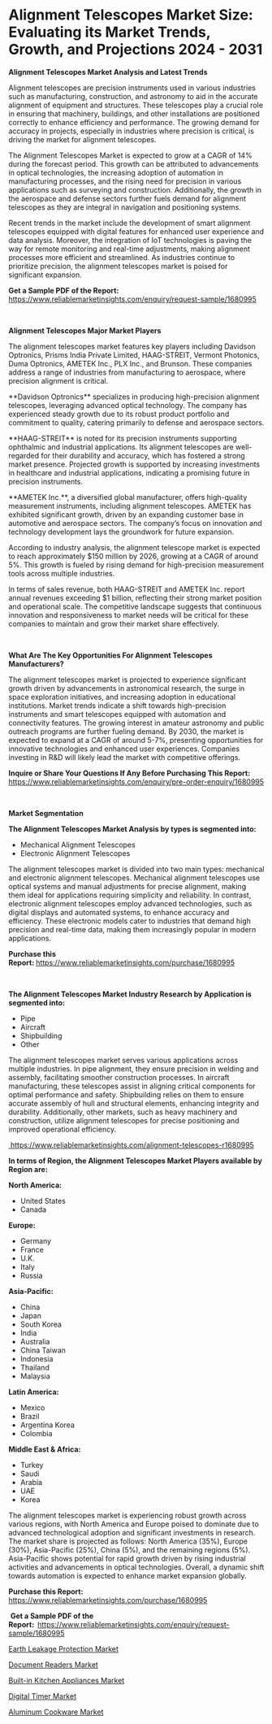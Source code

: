 <p><h1>Alignment Telescopes Market Size: Evaluating its Market Trends, Growth, and Projections 2024 - 2031</h1></p><p><strong>Alignment Telescopes Market Analysis and Latest Trends</strong></p>
<p><p>Alignment telescopes are precision instruments used in various industries such as manufacturing, construction, and astronomy to aid in the accurate alignment of equipment and structures. These telescopes play a crucial role in ensuring that machinery, buildings, and other installations are positioned correctly to enhance efficiency and performance. The growing demand for accuracy in projects, especially in industries where precision is critical, is driving the market for alignment telescopes.</p><p>The Alignment Telescopes Market is expected to grow at a CAGR of 14% during the forecast period. This growth can be attributed to advancements in optical technologies, the increasing adoption of automation in manufacturing processes, and the rising need for precision in various applications such as surveying and construction. Additionally, the growth in the aerospace and defense sectors further fuels demand for alignment telescopes as they are integral in navigation and positioning systems.</p><p>Recent trends in the market include the development of smart alignment telescopes equipped with digital features for enhanced user experience and data analysis. Moreover, the integration of IoT technologies is paving the way for remote monitoring and real-time adjustments, making alignment processes more efficient and streamlined. As industries continue to prioritize precision, the alignment telescopes market is poised for significant expansion.</p></p>
<p><strong>Get a Sample PDF of the Report:&nbsp;</strong> <a href="https://www.reliablemarketinsights.com/enquiry/request-sample/1680995?utm_campaign=1512&utm_medium=2&utm_source=Github&utm_content=ia&utm_term=16122024&utm_id=alignment-telescopes">https://www.reliablemarketinsights.com/enquiry/request-sample/1680995</a></p>
<p>&nbsp;</p>
<p><strong>Alignment Telescopes Major Market Players</strong></p>
<p><p>The alignment telescopes market features key players including Davidson Optronics, Prisms India Private Limited, HAAG-STREIT, Vermont Photonics, Duma Optronics, AMETEK Inc., PLX Inc., and Brunson. These companies address a range of industries from manufacturing to aerospace, where precision alignment is critical.</p><p>**Davidson Optronics** specializes in producing high-precision alignment telescopes, leveraging advanced optical technology. The company has experienced steady growth due to its robust product portfolio and commitment to quality, catering primarily to defense and aerospace sectors.</p><p>**HAAG-STREIT** is noted for its precision instruments supporting ophthalmic and industrial applications. Its alignment telescopes are well-regarded for their durability and accuracy, which has fostered a strong market presence. Projected growth is supported by increasing investments in healthcare and industrial applications, indicating a promising future in precision instruments.</p><p>**AMETEK Inc.**, a diversified global manufacturer, offers high-quality measurement instruments, including alignment telescopes. AMETEK has exhibited significant growth, driven by an expanding customer base in automotive and aerospace sectors. The company’s focus on innovation and technology development lays the groundwork for future expansion.</p><p>According to industry analysis, the alignment telescope market is expected to reach approximately $150 million by 2026, growing at a CAGR of around 5%. This growth is fueled by rising demand for high-precision measurement tools across multiple industries.</p><p>In terms of sales revenue, both HAAG-STREIT and AMETEK Inc. report annual revenues exceeding $1 billion, reflecting their strong market position and operational scale. The competitive landscape suggests that continuous innovation and responsiveness to market needs will be critical for these companies to maintain and grow their market share effectively.</p></p>
<p>&nbsp;</p>
<p><strong>What Are The Key Opportunities For Alignment Telescopes Manufacturers?</strong></p>
<p><p>The alignment telescopes market is projected to experience significant growth driven by advancements in astronomical research, the surge in space exploration initiatives, and increasing adoption in educational institutions. Market trends indicate a shift towards high-precision instruments and smart telescopes equipped with automation and connectivity features. The growing interest in amateur astronomy and public outreach programs are further fueling demand. By 2030, the market is expected to expand at a CAGR of around 5-7%, presenting opportunities for innovative technologies and enhanced user experiences. Companies investing in R&D will likely lead the market with competitive offerings.</p></p>
<p><strong>Inquire or Share Your Questions If Any Before Purchasing This Report:</strong> <a href="https://www.reliablemarketinsights.com/enquiry/pre-order-enquiry/1680995?utm_campaign=1512&utm_medium=2&utm_source=Github&utm_content=ia&utm_term=16122024&utm_id=alignment-telescopes">https://www.reliablemarketinsights.com/enquiry/pre-order-enquiry/1680995</a></p>
<p>&nbsp;</p>
<p><strong>Market Segmentation</strong></p>
<p><strong>The Alignment Telescopes Market Analysis by types is segmented into:</strong></p>
<p><ul><li>Mechanical Alignment Telescopes</li><li>Electronic Alignment Telescopes</li></ul></p>
<p><p>The alignment telescopes market is divided into two main types: mechanical and electronic alignment telescopes. Mechanical alignment telescopes use optical systems and manual adjustments for precise alignment, making them ideal for applications requiring simplicity and reliability. In contrast, electronic alignment telescopes employ advanced technologies, such as digital displays and automated systems, to enhance accuracy and efficiency. These electronic models cater to industries that demand high precision and real-time data, making them increasingly popular in modern applications.</p></p>
<p><strong>Purchase this Report:&nbsp;</strong><a href="https://www.reliablemarketinsights.com/purchase/1680995?utm_campaign=1512&utm_medium=2&utm_source=Github&utm_content=ia&utm_term=16122024&utm_id=alignment-telescopes">https://www.reliablemarketinsights.com/purchase/1680995</a></p>
<p>&nbsp;</p>
<p><strong>The Alignment Telescopes Market Industry Research by Application is segmented into:</strong></p>
<p><ul><li>Pipe</li><li>Aircraft</li><li>Shipbuilding</li><li>Other</li></ul></p>
<p><p>The alignment telescopes market serves various applications across multiple industries. In pipe alignment, they ensure precision in welding and assembly, facilitating smoother construction processes. In aircraft manufacturing, these telescopes assist in aligning critical components for optimal performance and safety. Shipbuilding relies on them to ensure accurate assembly of hull and structural elements, enhancing integrity and durability. Additionally, other markets, such as heavy machinery and construction, utilize alignment telescopes for precise positioning and improved operational efficiency.</p></p>
<p><a href="https://www.reliablemarketinsights.com/alignment-telescopes-r1680995?utm_campaign=1512&utm_medium=2&utm_source=Github&utm_content=ia&utm_term=16122024&utm_id=alignment-telescopes">&nbsp;https://www.reliablemarketinsights.com/alignment-telescopes-r1680995</a></p>
<p><strong>In terms of Region, the Alignment Telescopes Market Players available by Region are:</strong></p>
<p>
    <p> <strong> North America: </strong>
        <ul>
            <li>United States</li>
            <li>Canada</li>
        </ul>
        </p> 
    <p> <strong> Europe: </strong>
        <ul>
            <li>Germany</li>
            <li>France</li>
            <li>U.K.</li>
            <li>Italy</li>
            <li>Russia</li>
        </ul>
        </p> 
    <p> <strong> Asia-Pacific: </strong>
        <ul>
            <li>China</li>
            <li>Japan</li>
            <li>South Korea</li>
            <li>India</li>
            <li>Australia</li>
            <li>China Taiwan</li>
            <li>Indonesia</li>
            <li>Thailand</li>
            <li>Malaysia</li>
        </ul>
        </p> 
    <p> <strong> Latin America: </strong>
        <ul>
            <li>Mexico</li>
            <li>Brazil</li>
            <li>Argentina Korea</li>
            <li>Colombia</li>
        </ul>
        </p> 
    <p> <strong> Middle East & Africa: </strong>
        <ul>
            <li>Turkey</li>
            <li>Saudi</li>
            <li>Arabia</li>
            <li>UAE</li>
            <li>Korea</li>
        </ul>
    </p>
    </p>
<p><p>The alignment telescopes market is experiencing robust growth across various regions, with North America and Europe poised to dominate due to advanced technological adoption and significant investments in research. The market share is projected as follows: North America (35%), Europe (30%), Asia-Pacific (25%), China (5%), and the remaining regions (5%). Asia-Pacific shows potential for rapid growth driven by rising industrial activities and advancements in optical technologies. Overall, a dynamic shift towards automation is expected to enhance market expansion globally.</p></p>
<p><strong>Purchase this Report: </strong><a href="https://www.reliablemarketinsights.com/purchase/1680995?utm_campaign=1512&utm_medium=2&utm_source=Github&utm_content=ia&utm_term=16122024&utm_id=alignment-telescopes">https://www.reliablemarketinsights.com/purchase/1680995</a></p>
<p>&nbsp;<strong>Get a Sample PDF of the Report:&nbsp;&nbsp;</strong><a href="https://www.reliablemarketinsights.com/enquiry/request-sample/1680995?utm_campaign=1512&utm_medium=2&utm_source=Github&utm_content=ia&utm_term=16122024&utm_id=alignment-telescopes">https://www.reliablemarketinsights.com/enquiry/request-sample/1680995</a></p>
<p><strong></strong></p>
<p><p><a href="https://www.linkedin.com/pulse/global-earth-leakage-protection-market-analysis-2024-2031-o6qse?utm_campaign=1512&utm_medium=2&utm_source=Github&utm_content=ia&utm_term=16122024&utm_id=alignment-telescopes">Earth Leakage Protection Market</a></p><p><a href="https://www.linkedin.com/pulse/global-document-readers-market-focus-product-type-desktop-t3evf?utm_campaign=1512&utm_medium=2&utm_source=Github&utm_content=ia&utm_term=16122024&utm_id=alignment-telescopes">Document Readers Market</a></p><p><a href="https://www.linkedin.com/pulse/growth-forecast-built-in-kitchen-appliances-market-71-cagr-xh9if?utm_campaign=1512&utm_medium=2&utm_source=Github&utm_content=ia&utm_term=16122024&utm_id=alignment-telescopes">Built-in Kitchen Appliances Market</a></p><p><a href="https://www.linkedin.com/pulse/global-growth-digital-timer-market-projected-72-cagr-industry-stuge?utm_campaign=1512&utm_medium=2&utm_source=Github&utm_content=ia&utm_term=16122024&utm_id=alignment-telescopes">Digital Timer Market</a></p><p><a href="https://www.linkedin.com/pulse/lucrative-growth-aluminum-cookware-market-forecasted-cagr-mvwlf?utm_campaign=1512&utm_medium=2&utm_source=Github&utm_content=ia&utm_term=16122024&utm_id=alignment-telescopes">Aluminum Cookware Market</a></p></p>